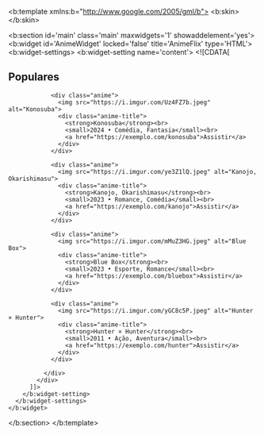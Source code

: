 
<?xml version="1.0" encoding="UTF-8" ?>
<b:template xmlns:b="http://www.google.com/2005/gml/b">
  <b:skin><![CDATA[
    body {
      background-color: #141414;
      color: #fff;
      font-family: Arial, sans-serif;
      margin: 0;
    }
    .header {
      height: 300px;
      background: url('https://i.imgur.com/x8vXgqg.jpg') center/cover no-repeat;
    }
    .content {
      padding: 20px;
    }
    .grid {
      display: flex;
      flex-wrap: wrap;
      gap: 10px;
    }
    .anime {
      background: #222;
      border-radius: 8px;
      width: 160px;
      overflow: hidden;
      text-align: center;
      padding-bottom: 10px;
    }
    .anime img {
      width: 100%;
      height: auto;
    }
    .anime-title {
      padding: 10px;
      font-size: 14px;
    }
    .anime-title a {
      display: inline-block;
      margin-top: 5px;
      color: #00f;
      text-decoration: underline;
    }
  ]]></b:skin>

  <b:section id='main' class='main' maxwidgets='1' showaddelement='yes'>
    <b:widget id='AnimeWidget' locked='false' title='AnimeFlix' type='HTML'>
      <b:widget-settings>
        <b:widget-setting name='content'>
          <![CDATA[
            <div class="header"></div>
            <div class="content">
              <h2>Populares</h2>
              <div class="grid">

                <div class="anime">
                  <img src="https://i.imgur.com/Uz4FZ7b.jpeg" alt="Konosuba">
                  <div class="anime-title">
                    <strong>Konosuba</strong><br>
                    <small>2024 • Comédia, Fantasia</small><br>
                    <a href="https://exemplo.com/konosuba">Assistir</a>
                  </div>
                </div>

                <div class="anime">
                  <img src="https://i.imgur.com/ye3Z1lQ.jpeg" alt="Kanojo, Okarishimasu">
                  <div class="anime-title">
                    <strong>Kanojo, Okarishimasu</strong><br>
                    <small>2023 • Romance, Comédia</small><br>
                    <a href="https://exemplo.com/kanojo">Assistir</a>
                  </div>
                </div>

                <div class="anime">
                  <img src="https://i.imgur.com/mMuZ3HG.jpeg" alt="Blue Box">
                  <div class="anime-title">
                    <strong>Blue Box</strong><br>
                    <small>2023 • Esporte, Romance</small><br>
                    <a href="https://exemplo.com/bluebox">Assistir</a>
                  </div>
                </div>

                <div class="anime">
                  <img src="https://i.imgur.com/yGC8c5P.jpeg" alt="Hunter × Hunter">
                  <div class="anime-title">
                    <strong>Hunter × Hunter</strong><br>
                    <small>2011 • Ação, Aventura</small><br>
                    <a href="https://exemplo.com/hunter">Assistir</a>
                  </div>
                </div>

              </div>
            </div>
          ]]>
        </b:widget-setting>
      </b:widget-settings>
    </b:widget>
  </b:section>
</b:template>
